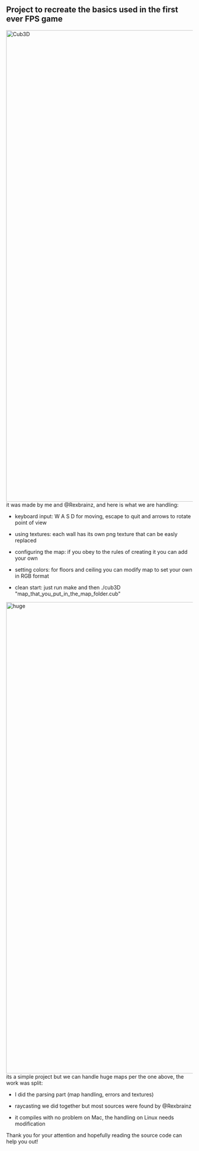 Project to recreate the basics used in the first ever FPS game
-
<img width="1272" alt="Cub3D" src="https://github.com/user-attachments/assets/2a2212a0-0d86-4285-83e3-a06e24441844" />
it was made by me and @Rexbrainz, and here is what we are handling:

* keyboard input: W A S D for moving, escape to quit and arrows to rotate point of view

* using textures: each wall has its own png texture that can be easly replaced

* configuring the map: if you obey to the rules of creating it you can add your own

* setting colors: for floors and ceiling you can modify map to set your own in RGB format

* clean start: just run make and then ./cub3D "map_that_you_put_in_the_map_folder.cub"

<img width="1272" alt="huge" src="https://github.com/user-attachments/assets/af933c34-0807-45dd-976e-313ee4140eb2" />
its a simple project but we can handle huge maps per the one above, the work was split:

* I did the parsing part (map handling, errors and textures)

* raycasting we did together but most sources were found by @Rexbrainz

* it compiles with no problem on Mac, the handling on Linux needs modification

Thank you for your attention and hopefully reading the source code can help you out!
